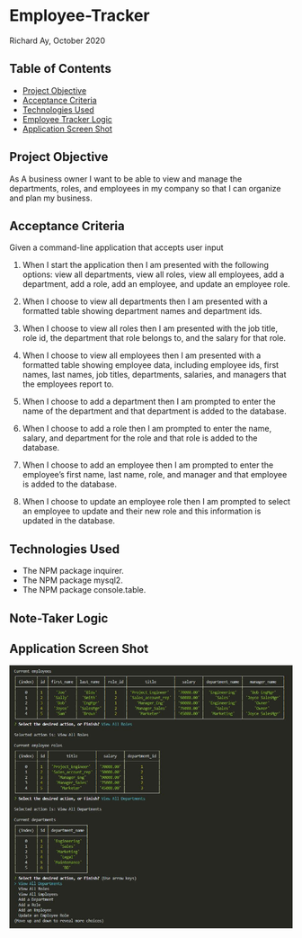# Employee-Tracker

Richard Ay, October 2020

## Table of Contents
* [Project Objective](#project-objective)
* [Acceptance Criteria](#acceptance-criteria)
* [Technologies Used](#technologies-used)
* [Employee Tracker Logic](#employee-tracker-logic)
* [Application Screen Shot](#application-screen-shot)


## Project Objective
As A business owner I want to be able to view and manage the departments, roles, and employees in my company
so that I can organize and plan my business.

## Acceptance Criteria
Given a command-line application that accepts user input

1) When I start the application then I am presented with the following options: view all departments, view all roles, view all employees, add a department, add a role, add an employee, and update an employee role.

2) When I choose to view all departments then I am presented with a formatted table showing department names and department ids.

3) When I choose to view all roles then I am presented with the job title, role id, the department that role belongs to, and the salary for that role.

4) When I choose to view all employees then I am presented with a formatted table showing employee data, including employee ids, first names, last names, job titles, departments, salaries, and managers that the employees report to.

5) When I choose to add a department then I am prompted to enter the name of the department and that department is added to the database.

6) When I choose to add a role then I am prompted to enter the name, salary, and department for the role and that role is added to the database.

7) When I choose to add an employee then I am prompted to enter the employee’s first name, last name, role, and manager and that employee is added to the database.

8) When I choose to update an employee role then I am prompted to select an employee to update and their new role and this information is updated in the database.

## Technologies Used
* The NPM package inquirer.
* The NPM package mysql2.
* The NPM package console.table.

## Note-Taker Logic


## Application Screen Shot
![Employee-Tracker Image](./screen-capture.jpg)